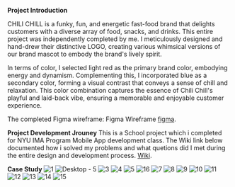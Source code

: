 **Project Introduction**

CHILI CHILL is a funky, fun, and energetic fast-food brand that delights customers with a diverse array of food, snacks, and drinks. This entire project was independently completed by me. I meticulously designed and hand-drew their distinctive LOGO, creating various whimsical versions of our brand mascot to embody the brand's lively spirit.

In terms of color, I selected light red as the primary brand color, embodying energy and dynamism. Complementing this, I incorporated blue as a secondary color, forming a visual contrast that conveys a sense of chill and relaxation. This color combination captures the essence of Chili Chill's playful and laid-back vibe, ensuring a memorable and enjoyable customer experience.

The completed Figma wireframe: 
Figma Wireframe [figma](https://pages.github.com/).


**Project Development Jrouney**
This is a School project which i completed for NYU IMA Program Mobile App development class.
The Wiki link below documented how i solved my problems and what quetions did I met during the entire design and development process.
[Wiki]([https://pages.github.com/](https://github.com/molab-itp/content-2023-Fa/wiki/08-Evelyn-(Minglin)-Chen)https://github.com/molab-itp/content-2023-Fa/wiki/08-Evelyn-(Minglin)-Chen).


**Case Study**
![1](https://github.com/Minlync/app-CHILI-CHILL/assets/93282772/dc6e0a2b-6653-44ae-b840-11b201733cd9)
![Desktop - 5](https://github.com/Minlync/app-CHILI-CHILL/assets/93282772/ebe2ac7c-129d-433c-93a6-b7aba1dc43bc)
![3](https://github.com/Minlync/app-CHILI-CHILL/assets/93282772/570e84ed-86b7-493e-92ff-4905521386a4)
![4](https://github.com/Minlync/app-CHILI-CHILL/assets/93282772/e83a1197-8562-4e2d-8381-cef5ebdaad7d)
![5](https://github.com/Minlync/app-CHILI-CHILL/assets/93282772/4f8b95db-967b-4bfc-9538-3b15ac1bdd9d)
![16](https://github.com/Minlync/app-CHILI-CHILL/assets/93282772/d551bf73-8c3a-4ac6-a8f9-a6f70ea63cea)
![7](https://github.com/Minlync/app-CHILI-CHILL/assets/93282772/a7bc3899-41eb-4753-b973-2007dee6536c)
![8](https://github.com/Minlync/app-CHILI-CHILL/assets/93282772/4fff6493-25af-48db-8dfa-6be88900c83c)
![9](https://github.com/Minlync/app-CHILI-CHILL/assets/93282772/8ca04a1d-9723-4437-8fa8-b9899c3b3e9c)
![10](https://github.com/Minlync/app-CHILI-CHILL/assets/93282772/508b34bb-1176-483a-9949-eddd45c1ee08)
![11](https://github.com/Minlync/app-CHILI-CHILL/assets/93282772/a4a5d3fa-5bb9-404a-bfd1-c85f64b70072)
![12](https://github.com/Minlync/app-CHILI-CHILL/assets/93282772/ced0f3f0-8655-4d70-8403-731b6aa2ad19)
![13](https://github.com/Minlync/app-CHILI-CHILL/assets/93282772/6b81aa74-1419-440a-a7fc-45d947113d0d)
![14](https://github.com/Minlync/app-CHILI-CHILL/assets/93282772/6b061083-f499-4e28-9403-725c899b9a9d)
![15](https://github.com/Minlync/app-CHILI-CHILL/assets/93282772/a7dc055b-1fe6-465d-9a02-5d7b2e87d165)



